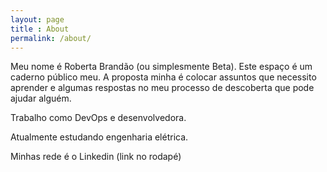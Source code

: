 ```yaml
---
layout: page
title : About
permalink: /about/
---
```



Meu nome é Roberta Brandão (ou simplesmente Beta). Este espaço é um caderno público meu. A proposta minha é colocar assuntos que necessito aprender e algumas respostas no meu processo de descoberta que pode ajudar alguém.

Trabalho como DevOps e desenvolvedora.

Atualmente estudando engenharia elétrica.

Minhas rede é o Linkedin (link no rodapé)
